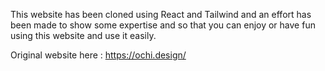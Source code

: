 This website has been cloned using React and Tailwind and an effort has been made to show some expertise and so that you can enjoy or have fun using this website and use it easily.

Original website here : https://ochi.design/
